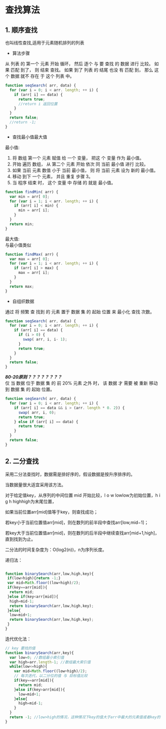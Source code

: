 # 查找算法

## 1. 顺序查找

也叫线性查找,适用于元素随机排列的列表  

* 算法步骤

从 列表 的 第一个 元素 开始 循环， 然后 逐个 与 要 查找 的 数据 进行 比较。 如果 匹配 到了， 则 结束 查找。 如果 到了 列表 的 结尾 也没 有 匹配 到， 那么 这个 数据 就不 存在 于 这个 列表 中。

```javascript
function seqSearch( arr, data) {
  for (var i = 0; i < arr. length; ++ i) {
    if (arr[ i] == data) {
      return true;
      //return i 返回位置
    }
  }
  return false;
  //return -1;
}
```

* 查找最小值最大值

最小值:  

1. 将 数组 第一个 元素 赋值 给 一个 变量， 把这 个 变量 作为 最小值。
2. 开始 遍历 数组， 从 第二个 元素 开始 依次 同 当前 最小值 进行 比较。
3. 如果 当前 元素 数值 小于 当前 最小值， 则 将 当前 元素 设为 新的 最小值。
4. 移动 到下 一个 元素， 并且 重复 步骤 3。
5. 当 程序 结束 时， 这个 变量 中 存储 的 就是 最小值。

```javascript
function findMin( arr) {
  var min = arr[ 0];
  for (var i = 1; i < arr. length; ++ i) {
    if (arr[ i] < min) {
      min = arr[ i];
    }
  }
  return min;
}
```

最大值:  
与最小值类似

```javascript
function findMax( arr) {
  var max = arr[ 0];
  for (var i = 1; i < arr. length; ++ i) {
    if (arr[ i] > max) {
      max = arr[ i];
    }
  }
  return max;
}
```

* 自组织数据

通过 将 频繁 查 找到 的 元素 置于 数据 集 的 起始 位置 来 最小化 查找 次数。

```javascript
function seqSearch( arr, data) {
  for (var i = 0; i < arr. length; ++ i) {
    if (arr[ i] == data) {
      if (i > 0) {
        swap( arr, i, i- 1);
      }
      return true;
    }
  }
  return false;
}
```

***80-20原则？？？？？？？？***  
仅 当 数据 位于 数据 集 的 前 20% 元素 之外 时， 该 数据 才 需要 被 重新 移动 到 数据 集 的 起始 位置。

```javascript
function seqSearch( arr, data) {
  for (var i = 0; i < arr. length; ++ i) {
    if (arr[ i] == data && i > (arr. length * 0. 2)) {
      swap( arr, i, 0);
      return true;
    } else if (arr[ i] == data) {
      return true;
    }
  }
  return false;
}

```

## 2. 二分查找

采用二分法查找时，数据需是排好序的，假设数据是按升序排序的。

当数据量很大适宜采用该方法。

对于给定值key，从序列的中间位置 mid 开始比较，l o w lowlow为初始位置，h i g h highhigh为末尾位置，

如果当前位置arr[mid]值等于key，则查找成功；

若key小于当前位置值arr[mid]，则在数列的前半段中查找arr[low,mid−1]；

若key大于当前位置值arr[mid]，则在数列的后半段中继续查找arr[mid+1,high]，直到找到为止。

二分法的时间复杂度为：O(log2(n))，n为序列长度。

递归法：

```js

function binarySearch(arr,low,high,key){
 if(low>high){return -1;}
 var mid=Math.floor((low+high)/2);
 if(key==arr[mid]){
  return mid;
 }else if(key<arr[mid]){
  high=mid-1;
  return binarySearch(arr,low,high,key);
 }else{
  low=mid+1;
  return binarySearch(arr,low,high,key);
 }
}
```

迭代优化法：

```js
// key 要找的值
function binarySearch(arr,key){
  var low=0; //数组最小索引值
  var high=arr.length-1; //数组最大索引值
  while(low<=high){
    var mid=Math.floor((low+high)/2);
    // 每次迭代，以二分位的值 与 目标值比较
    if(key==arr[mid]){
      return mid;
    }else if(key>arr[mid]){
      low=mid+1;
    }else{
      high=mid-1;
    }
  }
  return -1; //low>high的情况，这种情况下key的值大于arr中最大的元素值或者key的值小于arr中最小的元素值
}
```

